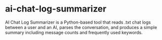 # ai-chat-log-summarizer
AI Chat Log Summarizer is a Python-based tool that reads .txt chat logs between a user and an AI, parses the conversation, and produces a simple summary including message counts and frequently used keywords.
